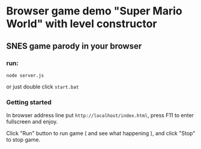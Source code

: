 # Browser game demo "Super Mario World" with level constructor
## SNES game parody in your browser


### run:

```
node server.js
```

or just double click `start.bat`

### Getting started
In browser address line put `http://localhost/index.html`, press F11 to enter fullscreen and enjoy.

Click "Run" button to run game ( and see what happening ), and click "Stop" to stop game.